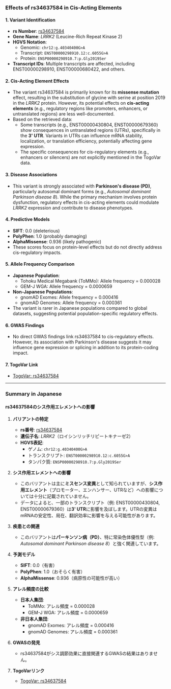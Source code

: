 ### Effects of rs34637584 in Cis-Acting Elements

#### 1. **Variant Identification**
   - **rs Number**: [rs34637584](https://identifiers.org/dbsnp/rs34637584)
   - **Gene Name**: *LRRK2* (Leucine-Rich Repeat Kinase 2)
   - **HGVS Notation**:
     - Genomic: `chr12:g.40340400G>A`
     - Transcript: `ENST00000298910.12:c.6055G>A`
     - Protein: `ENSP00000298910.7:p.Gly2019Ser`
   - **Transcript IDs**: Multiple transcripts are affected, including ENST00000298910, ENST00000680422, and others.

#### 2. **Cis-Acting Element Effects**
   - The variant rs34637584 is primarily known for its **missense mutation** effect, resulting in the substitution of glycine with serine at position 2019 in the *LRRK2* protein. However, its potential effects on **cis-acting elements** (e.g., regulatory regions like promoters, enhancers, or untranslated regions) are less well-documented.
   - Based on the retrieved data:
     - Some transcripts (e.g., ENST00000430804, ENST00000679360) show consequences in untranslated regions (UTRs), specifically in the **3' UTR**. Variants in UTRs can influence mRNA stability, localization, or translation efficiency, potentially affecting gene expression.
     - The specific consequences for cis-regulatory elements (e.g., enhancers or silencers) are not explicitly mentioned in the TogoVar data.

#### 3. **Disease Associations**
   - This variant is strongly associated with **Parkinson's disease (PD)**, particularly autosomal dominant forms (e.g., *Autosomal dominant Parkinson disease 8*). While the primary mechanism involves protein dysfunction, regulatory effects in cis-acting elements could modulate *LRRK2* expression and contribute to disease phenotypes.

#### 4. **Predictive Models**
   - **SIFT**: 0.0 (deleterious)
   - **PolyPhen**: 1.0 (probably damaging)
   - **AlphaMissense**: 0.936 (likely pathogenic)
   - These scores focus on protein-level effects but do not directly address cis-regulatory impacts.

#### 5. **Allele Frequency Comparison**
   - **Japanese Population**:
     - Tohoku Medical Megabank (ToMMo): Allele frequency = 0.000028
     - GEM-J WGA: Allele frequency = 0.0000659
   - **Non-Japanese Populations**:
     - gnomAD Exomes: Allele frequency = 0.000416
     - gnomAD Genomes: Allele frequency = 0.000361
   - The variant is rarer in Japanese populations compared to global datasets, suggesting potential population-specific regulatory effects.

#### 6. **GWAS Findings**
   - No direct GWAS findings link rs34637584 to cis-regulatory effects. However, its association with Parkinson's disease suggests it may influence gene expression or splicing in addition to its protein-coding impact.

#### 7. **TogoVar Link**
   - [TogoVar: rs34637584](https://togovar.org/variant/tgv45580587)

---

### Summary in Japanese
#### rs34637584のシス作用エレメントへの影響

1. **バリアントの特定**
   - **rs番号**: [rs34637584](https://identifiers.org/dbsnp/rs34637584)
   - **遺伝子名**: *LRRK2*（ロイシンリッチリピートキナーゼ2）
   - **HGVS表記**:
     - ゲノム: `chr12:g.40340400G>A`
     - トランスクリプト: `ENST00000298910.12:c.6055G>A`
     - タンパク質: `ENSP00000298910.7:p.Gly2019Ser`

2. **シス作用エレメントへの影響**
   - このバリアントは主に**ミスセンス変異**として知られていますが、**シス作用エレメント**（プロモーター、エンハンサー、UTRなど）への影響については十分に記載されていません。
   - データによると、一部のトランスクリプト（例: ENST00000430804, ENST00000679360）は**3' UTR**に影響を及ぼします。UTRの変異はmRNAの安定性、局在、翻訳効率に影響を与える可能性があります。

3. **疾患との関連**
   - このバリアントは**パーキンソン病（PD）**、特に常染色体優性型（例: *Autosomal dominant Parkinson disease 8*）と強く関連しています。

4. **予測モデル**
   - **SIFT**: 0.0（有害）
   - **PolyPhen**: 1.0（おそらく有害）
   - **AlphaMissense**: 0.936（病原性の可能性が高い）

5. **アレル頻度の比較**
   - **日本人集団**:
     - ToMMo: アレル頻度 = 0.000028
     - GEM-J WGA: アレル頻度 = 0.0000659
   - **非日本人集団**:
     - gnomAD Exomes: アレル頻度 = 0.000416
     - gnomAD Genomes: アレル頻度 = 0.000361

6. **GWASの発見**
   - rs34637584がシス調節効果に直接関連するGWASの結果はありません。

7. **TogoVarリンク**
   - [TogoVar: rs34637584](https://togovar.org/variant/tgv45580587)